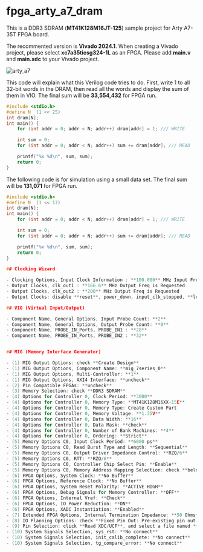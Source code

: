 # fpga_arty_a7_dram

This is a DDR3 SDRAM (**MT41K128M16JT-125**) sample project for Arty A7-35T FPGA board.

The recommented version is **Vivado 2024.1**. 
When creating a Vivado project, please select **xc7a35ticsg324-1L** as an FPGA. 
Please add **main.v** and **main.xdc** to your Vivado project. 


![arty_a7](https://github.com/user-attachments/assets/4ed408a0-54ab-46a5-bcc2-693168814cb5)

This code will explain what this Verilog code tries to do.
First, write 1 to all 32-bit words in the DRAM, then read all the words and display the sum of them in VIO.
The final sum will be **33,554,432** for FPGA run.

```c
#include <stdio.h>
#define N  (1 << 25)
int dram[N];
int main() {
    for (int addr = 0; addr < N; addr++) dram[addr] = 1; /// WRITE

    int sum = 0;
    for (int addr = 0; addr < N; addr++) sum += dram[addr]; /// READ

    printf("%x %d\n", sum, sum);
    return 0;
}
```

The following code is for simulation using a small data set. The final sum will be **131,071** for FPGA run.

```c
#include <stdio.h>
#define N  (1 << 17)
int dram[N];
int main() {
    for (int addr = 0; addr < N; addr++) dram[addr] = 1; /// WRITE

    int sum = 0;
    for (int addr = 0; addr < N; addr++) sum += dram[addr]; /// READ

    printf("%x %d\n", sum, sum);
    return 0;
}

## Clocking Wizard

- Clocking Options, Input Clock Information : **100.000** MHz Input Frequency
- Output Clocks, clk_out1 : **166.6** MHz Output Freq is Requested
- Output Clocks, clk_out2 : **200** MHz Output Freq is Requested
- Output Clocks: disable **reset**, power_down, input_clk_stopped, **locked**, clksbstopped

## VIO (Virtual Input/Output)

- Component Name, General Options, Input Probe Count: **2**
- Component Name, General Options, Output Probe Count: **0**
- Component Name, PROBE_IN_Ports, PROBE_IN1 : **28**
- Component Name, PROBE_IN_Ports, PROBE_IN2 : **32**


## MIG (Memory Interface Generator)

- (1) MIG Output Options: check **Create Design**
- (1) MIG Output Options, Component Name: **mig_7series_0**
- (1) MIG Output Options, Multi-Controller: **1**
- (1) MIG Output Options, AXI4 Interface: **uncheck**
- (2) Pin Compatible FPGAs: **uncheck** 
- (3) Memory Selection: check **DDR3 SDRAM**
- (4) Options for Controller 0, Clock Period: **3000**
- (4) Options for Controller 0, Memory Type: **MT41K128M16XX-15E**
- (4) Options for Controller 0, Memory Type: Create Custom Part
- (4) Options for Controller 0, Memory Voltage: **1.35V**
- (4) Options for Controller 0, Data Width: **16**
- (4) Options for Controller 0, Data Mask: **check**
- (4) Options for Controller 0, Number of Bank Machines: **4**
- (4) Options for Controller 0, Ordering: **Strict**
- (5) Memory Options C0, Input Clock Period: **6000 ps**
- (5) Memory Options C0, Read Burst Type and Length: **Sequential**
- (5) Memory Options C0, Output Driver Impedance Control: **RZQ/6**
- (5) Memory Options C0, RTT: **RZQ/6**
- (5) Memory Options C0, Controller Chip Select Pin: **Enable**
- (5) Memory Options C0, Memory Address Mapping Selection: check **below (BANK, ROW, COKUMN)**
- (6) FPGA Options, System Clock: **No Buffer**
- (6) FPGA Options, Reference Clock: **No Buffer**
- (6) FPGA Options, System Reset Polarity: **ACTIVE HIGH**
- (6) FPGA Options, Debug Signals for Memory Controller: **OFF**
- (6) FPGA Options, Internal Vref: **Check**
- (6) FPGA Options, IO Power Reduction: **ON**
- (6) FPGA Options, XADC Instantiation: **Enabled**
- (7) Extended FPGA Options, Internal Termination Impedance: **50 Ohms**
- (8) IO Planning Options: check **Fixed Pin Out: Pre-existing pin out is known and fixed**
- (9) Pin Selection: click **Read XDC/UCF**, and select a file named **arty_a7_mig.ucf**, and click **Validate**
- (10) System Signals Selection, sys_rst: **No connect**
- (10) System Signals Selection, init_calib_complete: **No connect**
- (10) System Signals Selection, tg_compare_error: **No connect**

